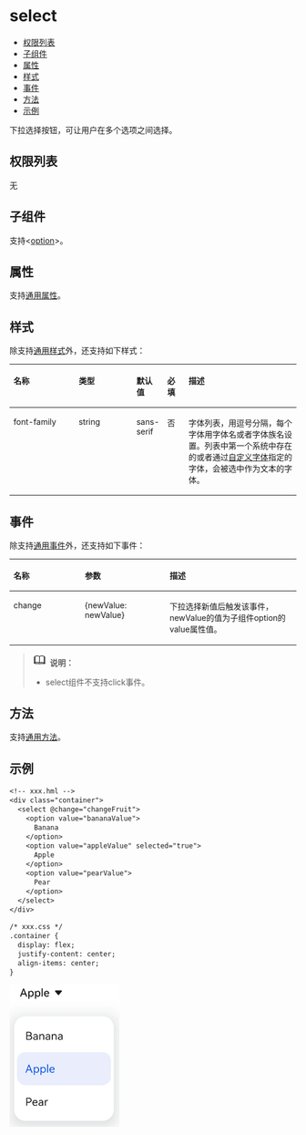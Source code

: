 # select<a name="ZH-CN_TOPIC_0000001164130768"></a>

-   [权限列表](#zh-cn_topic_0000001173164719_section11257113618419)
-   [子组件](#zh-cn_topic_0000001173164719_section9288143101012)
-   [属性](#zh-cn_topic_0000001173164719_section2907183951110)
-   [样式](#zh-cn_topic_0000001173164719_section648514244510)
-   [事件](#zh-cn_topic_0000001173164719_section3892191911214)
-   [方法](#zh-cn_topic_0000001173164719_section2279124532420)
-   [示例](#zh-cn_topic_0000001173164719_section18261242145416)

下拉选择按钮，可让用户在多个选项之间选择。

## 权限列表<a name="zh-cn_topic_0000001173164719_section11257113618419"></a>

无

## 子组件<a name="zh-cn_topic_0000001173164719_section9288143101012"></a>

支持<[option](js-components-basic-option.md#ZH-CN_TOPIC_0000001209252169)\>。

## 属性<a name="zh-cn_topic_0000001173164719_section2907183951110"></a>

支持[通用属性](js-components-common-attributes.md#ZH-CN_TOPIC_0000001163812208)。

## 样式<a name="zh-cn_topic_0000001173164719_section648514244510"></a>

除支持[通用样式](js-components-common-styles.md#ZH-CN_TOPIC_0000001163932190)外，还支持如下样式：

<a name="zh-cn_topic_0000001173164719_table2017217206553"></a>
<table><thead align="left"><tr id="zh-cn_topic_0000001173164719_row17172152010556"><th class="cellrowborder" valign="top" width="23.11768823117688%" id="mcps1.1.6.1.1"><p id="zh-cn_topic_0000001173164719_p1117215208557"><a name="zh-cn_topic_0000001173164719_p1117215208557"></a><a name="zh-cn_topic_0000001173164719_p1117215208557"></a>名称</p>
</th>
<th class="cellrowborder" valign="top" width="20.477952204779523%" id="mcps1.1.6.1.2"><p id="zh-cn_topic_0000001173164719_p11172120175513"><a name="zh-cn_topic_0000001173164719_p11172120175513"></a><a name="zh-cn_topic_0000001173164719_p11172120175513"></a>类型</p>
</th>
<th class="cellrowborder" valign="top" width="8.869113088691131%" id="mcps1.1.6.1.3"><p id="zh-cn_topic_0000001173164719_p21721420155517"><a name="zh-cn_topic_0000001173164719_p21721420155517"></a><a name="zh-cn_topic_0000001173164719_p21721420155517"></a>默认值</p>
</th>
<th class="cellrowborder" valign="top" width="7.519248075192481%" id="mcps1.1.6.1.4"><p id="zh-cn_topic_0000001173164719_p917211203552"><a name="zh-cn_topic_0000001173164719_p917211203552"></a><a name="zh-cn_topic_0000001173164719_p917211203552"></a>必填</p>
</th>
<th class="cellrowborder" valign="top" width="40.01599840015999%" id="mcps1.1.6.1.5"><p id="zh-cn_topic_0000001173164719_p101721020175516"><a name="zh-cn_topic_0000001173164719_p101721020175516"></a><a name="zh-cn_topic_0000001173164719_p101721020175516"></a>描述</p>
</th>
</tr>
</thead>
<tbody><tr id="zh-cn_topic_0000001173164719_row1917292016550"><td class="cellrowborder" valign="top" width="23.11768823117688%" headers="mcps1.1.6.1.1 "><p id="zh-cn_topic_0000001173164719_p9172162095516"><a name="zh-cn_topic_0000001173164719_p9172162095516"></a><a name="zh-cn_topic_0000001173164719_p9172162095516"></a>font-family</p>
</td>
<td class="cellrowborder" valign="top" width="20.477952204779523%" headers="mcps1.1.6.1.2 "><p id="zh-cn_topic_0000001173164719_p181721120165512"><a name="zh-cn_topic_0000001173164719_p181721120165512"></a><a name="zh-cn_topic_0000001173164719_p181721120165512"></a>string</p>
</td>
<td class="cellrowborder" valign="top" width="8.869113088691131%" headers="mcps1.1.6.1.3 "><p id="zh-cn_topic_0000001173164719_p1117282018556"><a name="zh-cn_topic_0000001173164719_p1117282018556"></a><a name="zh-cn_topic_0000001173164719_p1117282018556"></a>sans-serif</p>
</td>
<td class="cellrowborder" valign="top" width="7.519248075192481%" headers="mcps1.1.6.1.4 "><p id="zh-cn_topic_0000001173164719_p517218202558"><a name="zh-cn_topic_0000001173164719_p517218202558"></a><a name="zh-cn_topic_0000001173164719_p517218202558"></a>否</p>
</td>
<td class="cellrowborder" valign="top" width="40.01599840015999%" headers="mcps1.1.6.1.5 "><p id="zh-cn_topic_0000001173164719_p17172120195510"><a name="zh-cn_topic_0000001173164719_p17172120195510"></a><a name="zh-cn_topic_0000001173164719_p17172120195510"></a>字体列表，用逗号分隔，每个字体用字体名或者字体族名设置。列表中第一个系统中存在的或者通过<a href="js-components-common-customizing-font.md#ZH-CN_TOPIC_0000001163812210">自定义字体</a>指定的字体，会被选中作为文本的字体。</p>
</td>
</tr>
</tbody>
</table>

## 事件<a name="zh-cn_topic_0000001173164719_section3892191911214"></a>

除支持[通用事件](js-components-common-events.md#ZH-CN_TOPIC_0000001209412119)外，还支持如下事件：

<a name="zh-cn_topic_0000001173164719_table836435619510"></a>
<table><thead align="left"><tr id="zh-cn_topic_0000001173164719_row153658563517"><th class="cellrowborder" valign="top" width="24.852485248524854%" id="mcps1.1.4.1.1"><p id="zh-cn_topic_0000001173164719_a426b8903842d48fa8012a24ff3c997eb"><a name="zh-cn_topic_0000001173164719_a426b8903842d48fa8012a24ff3c997eb"></a><a name="zh-cn_topic_0000001173164719_a426b8903842d48fa8012a24ff3c997eb"></a>名称</p>
</th>
<th class="cellrowborder" valign="top" width="29.552955295529554%" id="mcps1.1.4.1.2"><p id="zh-cn_topic_0000001173164719_a53448ba47e5e4ae9bf7774c90820e970"><a name="zh-cn_topic_0000001173164719_a53448ba47e5e4ae9bf7774c90820e970"></a><a name="zh-cn_topic_0000001173164719_a53448ba47e5e4ae9bf7774c90820e970"></a>参数</p>
</th>
<th class="cellrowborder" valign="top" width="45.5945594559456%" id="mcps1.1.4.1.3"><p id="zh-cn_topic_0000001173164719_add489ff50c444f24b759162c7f4bad9a"><a name="zh-cn_topic_0000001173164719_add489ff50c444f24b759162c7f4bad9a"></a><a name="zh-cn_topic_0000001173164719_add489ff50c444f24b759162c7f4bad9a"></a>描述</p>
</th>
</tr>
</thead>
<tbody><tr id="zh-cn_topic_0000001173164719_row166321742154511"><td class="cellrowborder" valign="top" width="24.852485248524854%" headers="mcps1.1.4.1.1 "><p id="zh-cn_topic_0000001173164719_p169871843194513"><a name="zh-cn_topic_0000001173164719_p169871843194513"></a><a name="zh-cn_topic_0000001173164719_p169871843194513"></a>change</p>
</td>
<td class="cellrowborder" valign="top" width="29.552955295529554%" headers="mcps1.1.4.1.2 "><p id="zh-cn_topic_0000001173164719_p19988164384513"><a name="zh-cn_topic_0000001173164719_p19988164384513"></a><a name="zh-cn_topic_0000001173164719_p19988164384513"></a>{newValue: newValue}</p>
</td>
<td class="cellrowborder" valign="top" width="45.5945594559456%" headers="mcps1.1.4.1.3 "><p id="zh-cn_topic_0000001173164719_p298824384514"><a name="zh-cn_topic_0000001173164719_p298824384514"></a><a name="zh-cn_topic_0000001173164719_p298824384514"></a>下拉选择新值后触发该事件，newValue的值为子组件option的value属性值。</p>
</td>
</tr>
</tbody>
</table>

>![](../../public_sys-resources/icon-note.gif) **说明：** 
>-   select组件不支持click事件。

## 方法<a name="zh-cn_topic_0000001173164719_section2279124532420"></a>

支持[通用方法](js-components-common-methods.md#ZH-CN_TOPIC_0000001209252157)。

## 示例<a name="zh-cn_topic_0000001173164719_section18261242145416"></a>

```
<!-- xxx.hml -->
<div class="container">
  <select @change="changeFruit">
    <option value="bananaValue">
      Banana
    </option>
    <option value="appleValue" selected="true">
      Apple
    </option>
    <option value="pearValue">
      Pear
    </option>
  </select>
</div>
```

```
/* xxx.css */
.container {
  display: flex;
  justify-content: center;
  align-items: center;
}
```

![](figures/zh-cn_image_0000001152588538.png)

